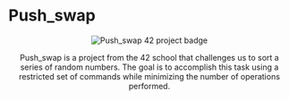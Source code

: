 # Push_swap

<p align="center">
  <img src="https://github.com/user-attachments/assets/a1fcedb4-d357-4147-8264-84131c7d1d9b" alt="Push_swap 42 project badge"/>
<p align="center">
Push_swap is a project from the 42 school that challenges us to sort a series of random numbers. The goal is to accomplish this task using a restricted set of commands while minimizing the number of operations performed.
